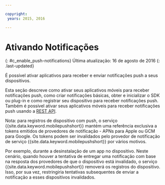 ```yaml
---

copyright:
 years: 2015, 2016

---
```


# Ativando Notificações
{: #c_enable_push-notifications}
Última atualização: 16 de agosto de 2016
{: .last-updated}

É possível ativar aplicativos para receber e enviar notificações push a seus dispositivos.

Esta seção descreve como ativar seus aplicativos móveis para receber notificações push, como criar notificações básicas, obter e
inicializar o SDK ou plug-in e como registrar seu dispositivo para receber notificações push. Também é possível ativar seus aplicativos móveis para receber
notificações push usando a [REST API](t_restapi.html).

Nota: para registros de dispositivo com push, o serviço {{site.data.keyword.mobilepushshort}} mantém uma referência exclusiva a tokens emitidos de provedores de notificação -
APNs para Apple ou GCM para Google. Os tokens podem ser invalidados pelo provedor de notificação de serviço {{site.data.keyword.mobilepushshort}} por vários motivos. 

Por exemplo, durante a desinstalação de um app no dispositivo. Neste cenário, quando houver a tentativa de entregar uma notificação com base na resposta dos provedores de que o dispositivo está invalidado, o serviço {{site.data.keyword.mobilepushshort}} removerá os registros do dispositivo. Isso,
por sua vez, restringiria tentativas subsequentes de enviar a notificação a esses dispositivos invalidados.
